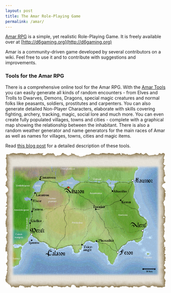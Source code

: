 ```yaml
---
layout: post
title: The Amar Role-Playing Game
permalink: /amar/
---
```

[Amar RPG](http://d6gaming.org/) is a simple, yet realistic Role-Playing Game.
It is freely available over at [http://d6gaming.org](http://d6gaming.org)

Amar is a community-driven game developed by several contributors on a wiki.
Feel free to use it and to contribute with suggestions and improvements.

### Tools for the Amar RPG 

There is a comprehensive online tool for the Amar RPG. With the [Amar
Tools](https://isene.com/amar.html) you can easily generate all kinds of
random encounters - from Elves and Trolls to Dwarves, Demons, Dragons, special
magic creatures and normal folks like peasants, soldiers, prostitutes and
carpenters. You can also generate detailed Non-Player Characters, elaborate
with skills covering fighting, archery, tracking, magic, social lore and
much more. You can even create fully populated villages, towns and cities -
complete with a graphical map showing the relationship between the inhabitant.
There is also a random weather generator and name generators for the main
races of Amar as well as names for villages, towns, cities and magic items.

Read [this blog post](/2018/08/Amar-Tools.html) for a detailed description of these tools.

<p style="text-align:center"><img src="/assets/img/amar.png" alt="The Kingdom of Amar" /></p>
